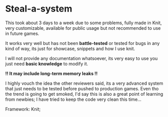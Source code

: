 # Steal-a-system
This took about 3 days to a week due to some problems, fully made in Knit, very customizable, available for public usage but not recommended to use in future games.

It works very well but has not been **battle-tested** or tested for bugs in any kind of way, its just for showcase, snippets and how I use knit.

I will not provide any documentation whatsoever, its very easy to use you just need **basic knowledge** to modify it.

**!! It may include long-term memory leaks !!**

I highly vouch the idea the other reviewers said, its a very advanced system that just needs to be tested before pushed to production games. Even tho the trend is going to get smoked, I'd say this is also a great point of learning from newbies; I have tried to keep the code very clean this time...

Framework: Knit;
